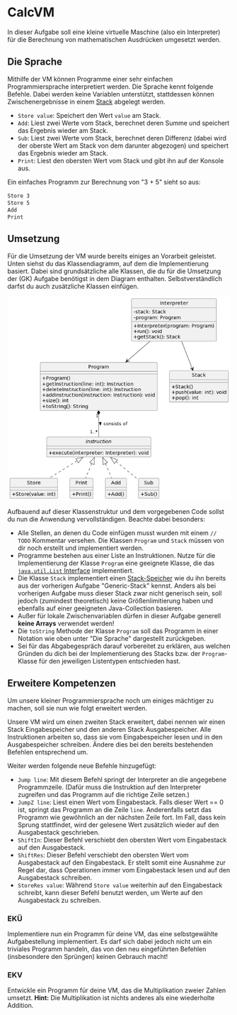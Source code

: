 # CalcVM
In dieser Aufgabe soll eine kleine virtuelle Maschine (also ein Interpreter) für die Berechnung von mathematischen Ausdrücken umgesetzt werden.

## Die Sprache
Mithilfe der VM können Programme einer sehr einfachen Programmiersprache interpretiert werden. Die Sprache kennt folgende Befehle. Dabei werden keine Variablen unterstützt, stattdessen können Zwischenergebnisse in einem [Stack](https://de.wikipedia.org/wiki/Stapelspeicher) abgelegt werden.

- `Store value`: Speichert den Wert `value` am Stack.
- `Add`: Liest zwei Werte vom Stack, berechnet deren Summe und speichert das Ergebnis wieder am Stack.
- `Sub`: Liest zwei Werte vom Stack, berechnet deren Differenz (dabei wird der oberste Wert am Stack von dem darunter abgezogen) und speichert das Ergebnis wieder am Stack.
- `Print`: Liest den obersten Wert vom Stack und gibt ihn auf der Konsole aus.

Ein einfaches Programm zur Berechnung von "3 + 5" sieht so aus:

```
Store 3
Store 5
Add
Print
```

## Umsetzung
Für die Umsetzung der VM wurde bereits einiges an Vorarbeit geleistet. Unten siehst du das Klassendiagramm, auf dem die Implementierung basiert. Dabei sind grundsätzliche alle Klassen, die du für die Umsetzung der (GK) Aufgabe benötigst in dem Diagram enthalten. Selbstverständlich darfst du auch zusätzliche Klassen einfügen.

![](./design.png)

Aufbauend auf dieser Klassenstruktur und dem vorgegebenen Code sollst du nun die Anwendung vervollständigen. Beachte dabei besonders:

- Alle Stellen, an denen du Code einfügen musst wurden mit einem `// TODO` Kommentar versehen. Die Klassen `Program` und `Stack` müssen von dir noch erstellt und implementiert werden.
- Programme bestehen aus einer Liste an Instruktionen. Nutze für die Implementierung der Klasse `Program` eine geeignete Klasse, die das [`java.util.List` Interface](https://docs.oracle.com/javase/8/docs/api/java/util/List.html) implementiert.
- Die Klasse `Stack` implementiert einen [Stack-Speicher](https://de.wikipedia.org/wiki/Stapelspeicher) wie du ihn bereits aus der vorherigen Aufgabe "Generic-Stack" kennst. Anders als bei vorherigen Aufgabe muss dieser Stack zwar nicht generisch sein, soll jedoch (zumindest theoretisch) keine Größenlimitierung haben und ebenfalls auf einer geeigneten Java-Collection basieren.
- Außer für lokale Zwischenvariablen dürfen in dieser Aufgabe generell **keine Arrays** verwendet werden!
- Die `toString` Methode der Klasse `Program` soll das Programm in einer Notation wie oben unter "Die Sprache" dargestellt zurückgeben.
- Sei für das Abgabegespräch darauf vorbereitet zu erklären, aus welchen Gründen du dich bei der Implementierung des Stacks bzw. der `Program`-Klasse für den jeweiligen Listentypen entschieden hast.

## Erweitere Kompetenzen
Um unsere kleiner Programmiersprache noch um einiges mächtiger zu machen, soll sie nun wie folgt erweitert werden.

Unsere VM wird um einen zweiten Stack erweitert, dabei nennen wir einen Stack Eingabespeicher und den anderen Stack Ausgabespeicher. Alle Instruktionen arbeiten so, dass sie vom Eingabespeicher lesen und in den Ausgabespeicher schreiben. Ändere dies bei den bereits bestehenden Befehlen entsprechend um.

Weiter werden folgende neue Befehle hinzugefügt:

- `Jump line`: Mit diesem Befehl springt der Interpreter an die angegebene Programmzeile. (Dafür muss die Instruktion auf den Interpreter zugreifen und das Programm auf die richtige Zeile setzen.)
- `JumpZ line`: Liest einen Wert vom Eingabestack. Falls dieser Wert == 0 ist, springt das Programm an die Zeile `line`. Anderenfalls setzt das Programm wie gewöhnlich an der nächsten Zeile fort. Im Fall, dass kein Sprung stattfindet, wird der gelesene Wert zusätzlich wieder auf den Ausgabestack geschrieben.
- `ShiftIn`: Dieser Befehl verschiebt den obersten Wert vom Eingabestack auf den Ausgabestack.
- `ShiftRes`: Dieser Befehl verschiebt den obersten Wert vom Ausgabestack auf den Eingabestack. Er stellt somit eine Ausnahme zur Regel dar, dass Operationen immer vom Eingabestack lesen und auf den Ausgabestack schreiben.
- `StoreRes value`: Während `Store value` weiterhin auf den Eingabestack schreibt, kann dieser Befehl benutzt werden, um Werte auf den Ausgabestack zu schreiben.

### EKÜ
Implementiere nun ein Programm für deine VM, das eine selbstgewählte Aufgabestellung implementiert. Es darf sich dabei jedoch nicht um ein triviales Programm handeln, das von den neu eingeführten Befehlen (insbesondere den Sprüngen) keinen Gebrauch macht!

### EKV
Entwickle ein Programm für deine VM, das die Multiplikation zweier Zahlen umsetzt. **Hint:** Die Multiplikation ist nichts anderes als eine wiederholte Addition.
